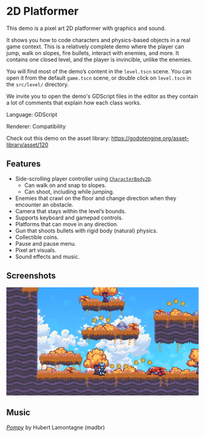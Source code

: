 # 2D Platformer

This demo is a pixel art 2D platformer with graphics and sound.

It shows you how to code characters and physics-based objects
in a real game context. This is a relatively complete demo
where the player can jump, walk on slopes, fire bullets,
interact with enemies, and more. It contains one closed
level, and the player is invincible, unlike the enemies.

You will find most of the demo’s content in the `level.tscn` scene.
You can open it from the default `game.tscn` scene, or double
click on `level.tscn` in the `src/level/` directory.

We invite you to open the demo's GDScript files in the editor as
they contain a lot of comments that explain how each class works.

Language: GDScript

Renderer: Compatibility

Check out this demo on the asset library: https://godotengine.org/asset-library/asset/120

## Features

- Side-scrolling player controller using [`CharacterBody2D`](https://docs.godotengine.org/en/latest/classes/class_characterbody2d.html).
	- Can walk on and snap to slopes.
	- Can shoot, including while jumping.
- Enemies that crawl on the floor and change direction when they encounter an obstacle.
- Camera that stays within the level’s bounds.
- Supports keyboard and gamepad controls.
- Platforms that can move in any direction.
- Gun that shoots bullets with rigid body (natural) physics.
- Collectible coins.
- Pause and pause menu.
- Pixel art visuals.
- Sound effects and music.

## Screenshots

![2D Platformer](screenshots/platformer.webp)

## Music

[*Pompy*](https://soundcloud.com/madbr/pompy) by Hubert Lamontagne (madbr)
